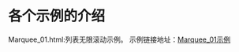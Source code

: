 各个示例的介绍
==========

Marquee_01.html:列表无限滚动示例。
示例链接地址：<a href="http://jsfiddle.net/7EQ4s/" title="Marquee_01示例">Marquee_01示例</a>